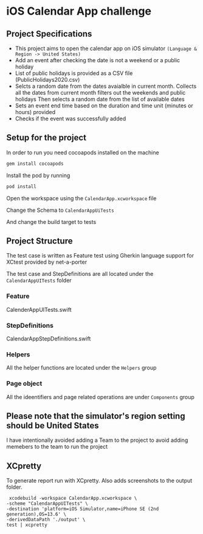 # iOS Calendar App challenge

## Project Specifications

- This project aims to open the calendar app on iOS simulator ```(Language & Region -> United States)```
- Add an event after checking the date is not a weekend or a public holiday
- List of public holidays is provided as a CSV file (PublicHolidays2020.csv)
- Selcts a random date from the dates avaialble in current month.
Collects all the dates from current month filters out the weekends and public holidays
Then selects a random date from the list of available dates
- Sets an event end time based on the duration and time unit (minutes or hours) provided
- Checks if the event was successfully added

## Setup for the project

In order to run you need cocoapods installed on the machine

```bash
gem install cocoapods
```
Install the pod by running

```bash
pod install
```

Open the workspace using the ```CalendarApp.xcworkspace``` file

Change the Schema to ``CalendarAppUiTests``

And change the build target to tests

## Project Structure

The test case is written as Feature test using Gherkin language support for XCtest provided by net-a-porter

The test case and StepDefinitions are all located under the ```CalendarAppUITests``` folder

### Feature 

CalenderAppUITests.swift

### StepDefinitions

CalendarAppStepDefinitions.swift

### Helpers

All the helper functions are located under the ```Helpers``` group

### Page object

All the ideentifiers and page related operations are under ```Components``` group

## Please note that the simulator's region setting should be United States 

I have intentionally avoided adding a Team to the project to avoid adding memebers to the team to run the project

## XCpretty

To generate report run with XCpretty. Also adds screenshots to the output folder.

``` 
 xcodebuild -workspace CalendarApp.xcworkspace \
-scheme "CalendarAppUITests" \
-destination 'platform=iOS Simulator,name=iPhone SE (2nd generation),OS=13.6' \
-derivedDataPath './output' \
test | xcpretty 
```


